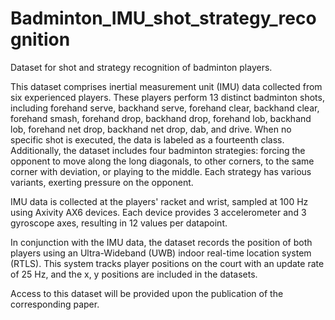 # Badminton_IMU_shot_strategy_recognition
Dataset for shot and strategy recognition of badminton players. 

This dataset comprises inertial measurement unit (IMU) data collected from six experienced players. These players perform 13 distinct badminton shots, including forehand serve, backhand serve, forehand clear, backhand clear, forehand smash, forehand drop, backhand drop, forehand lob, backhand lob, forehand net drop, backhand net drop, dab, and drive. When no specific shot is executed, the data is labeled as a fourteenth class. Additionally, the dataset includes four badminton strategies: forcing the opponent to move along the long diagonals, to other corners, to the same corner with deviation, or playing to the middle. Each strategy has various variants, exerting pressure on the opponent.

IMU data is collected at the players' racket and wrist, sampled at 100 Hz using Axivity AX6 devices. Each device provides 3 accelerometer and 3 gyroscope axes, resulting in 12 values per datapoint.

In conjunction with the IMU data, the dataset records the position of both players using an Ultra-Wideband (UWB) indoor real-time location system (RTLS). This system tracks player positions on the court with an update rate of 25 Hz, and the x, y positions are included in the datasets.

Access to this dataset will be provided upon the publication of the corresponding paper.
